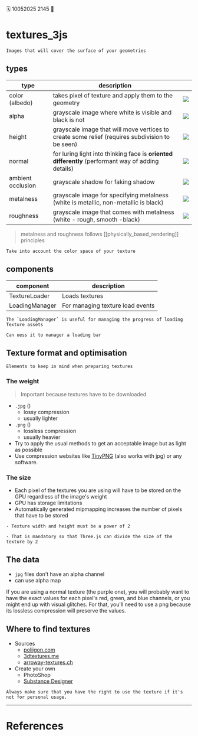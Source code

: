 🗓️ 10052025 2145
📎

# textures_3js

```ad-summary
Images that will cover the surface of your geometries
```

## types

| type              | description                                                                                        |                                                            |
| ----------------- | -------------------------------------------------------------------------------------------------- | ---------------------------------------------------------- |
| color (albedo)    | takes pixel of texture and apply them to the geometry                                              | ![](https://threejs-journey.com/assets/lessons/11/000.jpg) |
| alpha             | grayscale image where white is visible and black is not                                            | ![](https://threejs-journey.com/assets/lessons/11/001.jpg) |
| height            | grayscale image that will move vertices to create some relief (requires subdivision to be seen)    | ![](https://threejs-journey.com/assets/lessons/11/002.png) |
| normal            | for luring light into thinking face is **oriented differently** (performant way of adding details) | ![](https://threejs-journey.com/assets/lessons/11/003.jpg) |
| ambient occlusion | grayscale shadow for faking shadow                                                                 | ![](https://threejs-journey.com/assets/lessons/11/004.jpg) |
| metalness         | grayscale image for specifying metalness (white is metallic, non-metallic is black)                | ![](https://threejs-journey.com/assets/lessons/11/005.jpg) |
| roughness         | grayscale image that comes with metalness (white - rough, smooth -black)                           | ![](https://threejs-journey.com/assets/lessons/11/006.jpg) |

> metalness and roughness follows [[physically_based_rendering]] principles

```ad-warning
Take into account the color space of your texture
```

## components

| component      | description                      |
| -------------- | -------------------------------- |
| TextureLoader  | Loads textures                   |
| LoadingManager | For managing texture load events |

```ad-note
The `LoadingManager` is useful for managing the progress of loading Texture assets

Can uess it to manager a loading bar
```

## Texture format and optimisation

```ad-tldr
Elements to keep in mind when preparing textures
```

### The weight

> Important because textures have to be downloaded

- `.jpg` ()
  - lossy compression
  - usually lighter
- `.png` ()
  - lossless compression
  - usually heavier
- Try to apply the usual methods to get an acceptable image but as light as possible
- Use compression websites like [TinyPNG](https://tinypng.com/) (also works with jpg) or any software.

### The size

- Each pixel of the textures you are using will have to be stored on the GPU regardless of the image's weight
- GPU has storage limitations
- Automatically generated mipmapping increases the number of pixels that have to be stored

```ad-important
- Texture width and height must be a power of 2

- That is mandatory so that Three.js can divide the size of the texture by 2

```

## The data
- `jpg` files don't have an alpha channel
- can use alpha map


If you are using a normal texture (the purple one), you will probably want to have the exact values for each pixel's red, green, and blue channels, or you might end up with visual glitches. For that, you'll need to use a png because its lossless compression will preserve the values.


## Where to find textures

- Sources
  - [poliigon.com](http://poliigon.com/)
  - [3dtextures.me](http://3dtextures.me/)
  - [arroway-textures.ch](http://arroway-textures.ch/)
- Create your own
  - PhotoShop
  - [Substance Designer](https://www.adobe.com/products/substance3d-designer.html)

```ad-important
Always make sure that you have the right to use the texture if it's not for personal usage.
```

---

# References
